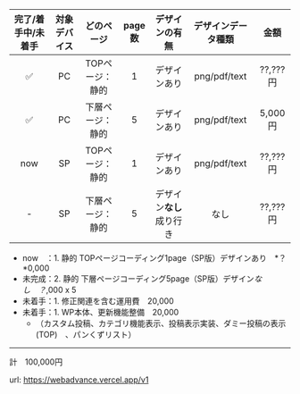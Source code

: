 | 完了/着手中/未着手 | 対象デバイス  | どのページ | page数 | デザインの有無 | デザインデータ種類 | 金額 |
|:---:|:---:|:---:|:---:|:---:|:---:|:---:|
| ✅ | PC | TOPページ：静的  | 1  | デザインあり | png/pdf/text | ??,???円 |
| ✅ | PC| 下層ページ：静的  | 5  | デザインあり | png/pdf/text | 5,000円 |
| now | SP | TOPページ：静的  | 1  | デザインあり | png/pdf/text | ??,???円 |
| - | SP | 下層ページ：静的  | 5  | デザイン**なし** 成り行き | なし | ??,???円 |


- now　：1. 静的 TOPページコーディング1page（SP版）デザインあり　*？*0,000  
- 未完成：2. 静的 下層ページコーディング5page（SP版）デザイン*なし*　*？*,000 x 5  
- 未着手：1. 修正関連を含む運用費　20,000
- 未着手：1. WP本体、更新機能整備　20,000
  - （カスタム投稿、カテゴリ機能表示、投稿表示実装、ダミー投稿の表示(TOP)　、パンくずリスト）

---
計　100,000円

url: https://webadvance.vercel.app/v1


<!-- 
| 対象デバイス | どのページ | page数 | デザインの有無 | デザインデータ種類 | 金額 |
|:---:|:---:|:---:|:---:|:---:|:---:|
-->

